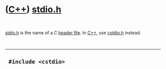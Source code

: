 



 

 

 

 

 

([C++](Cpp.md)) [stdio.h](CppStdioH.md)
=========================================

 

[stdio.h](CppStdioH.md) is the name of a C [header
file](CppHeaderFile.md). In [C++](Cpp.md), use
[cstdio.h](CppCstdioH.md) instead.

 

  ----------------------
  ` #include <cstdio>`
  ----------------------

 

 

 

 

 





 



